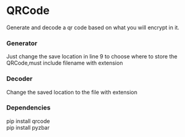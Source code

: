 # QRCode
Generate and decode a qr code based on what you will encrypt in it.
### Generator
Just change the save location in line 9 to choose where to store the QRCode,must include filename with extension
### Decoder
Change the saved location to the file with extension
### Dependencies
pip install qrcode  
pip install pyzbar
